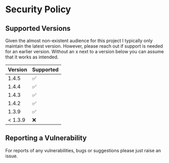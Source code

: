 # Security Policy

## Supported Versions

Given the almost non-existent audience for this project I typically only maintain the
latest version. However, please reach out if support is needed for an earlier version.
Without an x next to a version below you can assume that it works as intended.

| Version | Supported          |
|---------|--------------------|
| 1.4.5   | :white_check_mark: |
| 1.4.4   | :white_check_mark: |
| 1.4.3   | :white_check_mark: |
| 1.4.2   | :white_check_mark: |
| 1.3.9   | :white_check_mark: |
| < 1.3.9 | :x:                |

## Reporting a Vulnerability

For reports of any vulnerabilities, bugs or suggestions please just raise an issue.

